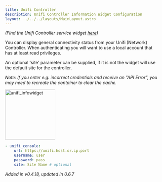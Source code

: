 ```yaml
---
title: Unifi Controller
description: Unifi Controller Information Widget Configuration
layout: ../../../layouts/MainLayout.astro
---
```


_(Find the Unifi Controller service widget [here](/en/services/unifi-controller/))_

You can display general connectivity status from your Unifi (Network) Controller. When authenticating you will want to use a local account that has at least read privileges.

An optional 'site' parameter can be supplied, if it is not the widget will use the default site for the controller.

*Note: If you enter e.g. incorrect credentials and receive an "API Error", you may need to recreate the container to clear the cache.*

<img width="162" alt="unifi_infowidget" src="https://user-images.githubusercontent.com/4887959/197706832-f5a8706b-7282-4892-a666-b7d999752562.png">

```yaml
- unifi_console:
    url: https://unifi.host.or.ip:port
    username: user
    password: pass
    site: Site Name # optional
```

*Added in v0.4.18, updated in 0.6.7*
